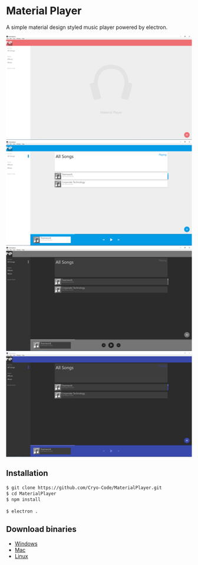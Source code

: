 # Material Player
A simple material design styled music player powered by electron.

![Example](https://raw.githubusercontent.com/Cryo-Code/MaterialPlayer/master/images/orange.PNG)
![Example](https://raw.githubusercontent.com/Cryo-Code/MaterialPlayer/master/images/lblue.PNG)
![Example](https://raw.githubusercontent.com/Cryo-Code/MaterialPlayer/master/images/grey.PNG)
![Example](https://raw.githubusercontent.com/Cryo-Code/MaterialPlayer/master/images/indigo.PNG)


## Installation
```
$ git clone https://github.com/Cryo-Code/MaterialPlayer.git
$ cd MaterialPlayer
$ npm install

$ electron .
```

## Download binaries
* [Windows]()
* [Mac]()
* [Linux]()

